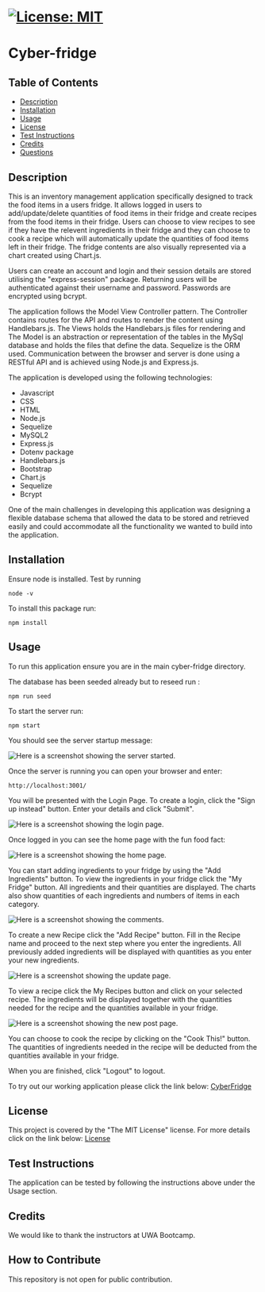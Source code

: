
  # [![License: MIT](https://img.shields.io/badge/License-MIT-yellow.svg)](https://opensource.org/licenses/MIT)

  # Cyber-fridge

  ## Table of Contents
 - [Description](#description)
 - [Installation](#installation)
 - [Usage](#usage)
 - [License](#license)
 - [Test Instructions](#test-instructions)
 - [Credits](#credits)
 - [Questions](#questions)
  
  ## Description
  This is an inventory management application specifically designed to track the food items in a users fridge. It allows logged in users to add/update/delete quantities of food items in their fridge and create recipes from the food items in their fridge. Users can choose to view recipes to see if they have the relevent ingredients in their fridge and they can choose to cook a recipe which will automatically update the quantities of food items left in their fridge. The fridge contents are also visually represented via a chart created using Chart.js.

  Users can create an account and login and their session details are stored utilising the "express-session" package. Returning users will be authenticated against their username and password. Passwords are encrypted using bcrypt.

  The application follows the Model View Controller pattern. The Controller contains routes for the API and routes to render the content using Handlebars.js. The Views holds the Handlebars.js files for rendering and The Model is an abstraction or representation of the tables in the MySql database and holds the files that define the data. Sequelize is the ORM used. Communication between the browser and server is done using a RESTful API and is achieved using Node.js and Express.js. 
  
  The application is developed using the following technologies:
  - Javascript
  - CSS
  - HTML
  - Node.js
  - Sequelize
  - MySQL2
  - Express.js
  - Dotenv package
  - Handlebars.js
  - Bootstrap
  - Chart.js
  - Sequelize
  - Bcrypt



  One of the main challenges in developing this application was designing a flexible database schema that allowed the data to be stored and retrieved easily and could accommodate all the functionality we wanted to build into the application. 


  ## Installation
  Ensure node is installed. Test by running 
  ```
  node -v
  ```

  To install this package run:
  ```
  npm install
  ```

  ## Usage
  To run this application ensure you are in the main cyber-fridge directory. 
  
  The database has been seeded already but to reseed run :
```
npm run seed
```

  To start the server run:
```
npm start
```
You should see the server startup message:

![Here is a screenshot showing the server started.](/public/images/server-start.png)

Once the server is running you can open your browser and enter:
```
http://localhost:3001/

```

You will be presented with the Login Page. To create a login, click the "Sign up instead" button. Enter your details and click "Submit".

![Here is a screenshot showing the login page.](/public/images/login.png)

Once logged in you can see the home page with the fun food fact:

![Here is a screenshot showing the home page.](/public/images/the-home-page.png)

You can start adding ingredients to your fridge by using the "Add Ingredients" button. To view the ingredients in your fridge click the "My Fridge" button. All ingredients and their quantities are displayed. The charts also show quantities of each ingredients and numbers of items in each category.

![Here is a screenshot showing the comments.](/public/images/myfridge.png)

To create a new Recipe click the "Add Recipe" button. Fill in the Recipe name and proceed to the next step where you enter the ingredients. All previously added ingredients will be displayed with quantities as you enter your new ingredients.

![Here is a screenshot showing the update page.](/public/images/addrecipe.png)

To view a recipe click the My Recipes button and click on your selected recipe. The ingredients will be displayed together with the quantities needed for the recipe and the quantities available in your fridge.

![Here is a screenshot showing the new post page.](/public/images/myrecipe.png)

You can choose to cook the recipe by clicking on the "Cook This!" button. The quantities of ingredients needed in the recipe will be deducted from the quantities available in your fridge.

When you are finished, click "Logout" to logout.

To try out our working application please click the link below:
[CyberFridge](https://stormy-cliffs-46291.herokuapp.com/)

  ## License
  This project is covered by the "The MIT License" license.
  For more details click on the link below:
  [License](https://opensource.org/licenses/MIT)
  
  
  ## Test Instructions
  The application can be tested by following the instructions above under the Usage section.


  ## Credits
  We would like to thank the instructors at UWA Bootcamp. 
  
  ## How to Contribute
This repository is not open for public contribution.

  
